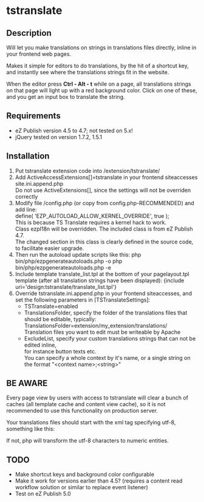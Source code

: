 tstranslate
===========

Description
-----------

Will let you make translations on strings in translations files directly,
inline in your frontend web pages.

Makes it simple for editors to do translations, by the hit of a shortcut key,
and instantly see where the translations strings fit in the website.

When the editor press **Ctrl - Alt - t** while on a page, all translations strings
on that page will light up with a red background color. Click on one of these,
and you get an input box to translate the string.


Requirements
------------

* eZ Publish version 4.5 to 4.7; not tested on 5.x!
* jQuery tested on version 1.7.2, 1.5.1

Installation
------------

1. Put tstranslate extension code into <ezRoot>/extension/tstranslate/
2. Add ActiveAccessExtensions[]=tstranslate in your frontend siteaccesses site.ini.append.php  
   Do not use ActiveExtensions[], since the settings will not be overriden correctly
3. Modify file <ezRoot>/config.php (or copy from config.php-RECOMMENDED) and add line:  
   define( 'EZP_AUTOLOAD_ALLOW_KERNEL_OVERRIDE', true );  
   This is because TS Translate requires a kernel hack to work.  
   Class ezpI18n will be overridden. The included class is from eZ Publish 4.7.  
   The changed section in this class is clearly defined in the source code, to facilitate easier upgrade.
4. Then run the autoload update scripts like this:
   php bin/php/ezpgenerateautoloads.php -o
   php bin/php/ezpgenerateautoloads.php -e
5. Include template translate_list.tpl at the bottom of your pagelayout.tpl template (after all translation strings have been displayed):
   {include uri='design:tstranslate/translate_list.tpl'}
6. Override tstranslate.ini.append.php in your frontend siteaccesses, and set the following parameters in [TSTranslateSettings]:  
   * TSTranslate=enabled  
   * TranslationsFolder, specify the folder of the translations files that should be editable, typically:  
     TranslationsFolder=extension/my_extension/translations/  
     Translation files you want to edit must be writeable by Apache  
   * ExcludeList, specify your custom translations strings that can not be edited inline,  
     for instance button texts etc.  
     You can specify a whole context by it's name, or a single string on the format "&lt;context name&gt;;&lt;string&gt;"  

BE AWARE
--------

Every page view by users with access to tstranslate will clear a bunch of caches (all template cache and content view cache),
so it is not recommended to use this functionality on production server.

Your translations files should start with the xml tag specifying utf-8, something like this:  
    <?xml version="1.0" encoding="utf-8"?>

If not, php will transform the utf-8 characters to numeric entities.


TODO
----

* Make shortcut keys and background color configurable
* Make it work for versions earlier than 4.5? (requires a content read workflow solution or similar to replace event listener)
* Test on eZ Publish 5.0
